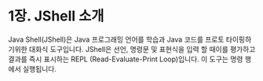 # 1장. JShell 소개

Java Shell(JShell)은 Java 프로그래밍 언어를 학습과 Java 코드를 프로토 타이핑하기위한 대화식 도구입니다. JShell은 선언, 명령문 및 표현식을 입력 할 때이를 평가하고 결과를 즉시 표시하는 REPL (Read-Evaluate-Print Loop)입니다. 이 도구는 명령 행에서 실행됩니다.
